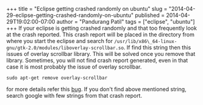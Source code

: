 +++
title = "Eclipse getting crashed randomly on ubuntu"
slug = "2014-04-29-eclipse-getting-crashed-randomly-on-ubuntu"
published = 2014-04-29T19:02:00-07:00
author = "Pandurang Patil"
tags = ["eclipse", "ubuntu"]
+++
If your eclipse is getting crashed randomly and that too frequently look at the crash reported. This crash report will be placed in the directory from where you start the eclipse and search for `/usr/lib/x86\_64-linux-gnu/gtk-2.0/modules/liboverlay-scrollbar.so`. If find this string then this issues of overlay scrollbar library. This will be solved once you remove that library. Sometimes, you will not find crash report generated, even in that case it is most probably the
issue of overlay scrollbar.


	sudo apt-get remove overlay-scrollbar


for more details refer this [bug](https://bugs.eclipse.org/bugs/show_bug.cgi?id=416869). If you don't find above mentioned string, search google with few strings from that crash report.
